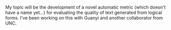 My topic will be the development of a novel automatic metric (which doesn't have a name yet...) for evaluating the quality of text generated from logical forms.
I've been working on this with Guanyi and another collaborator from UNC.